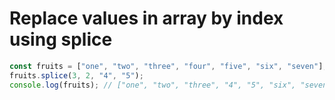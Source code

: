 # Replace values in array by index using splice

```js
const fruits = ["one", "two", "three", "four", "five", "six", "seven"];
fruits.splice(3, 2, "4", "5");
console.log(fruits); // ["one", "two", "three", "4", "5", "six", "seven"]
```
